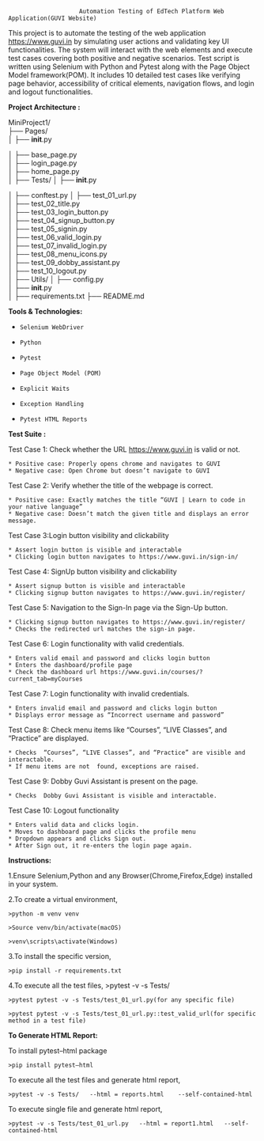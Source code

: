                         Automation Testing of EdTech Platform Web Application(GUVI Website)
This project is to automate the testing of the web application https://www.guvi.in by simulating user actions and validating key UI functionalities. The system will interact with the web elements and execute test cases covering both positive and negative scenarios.
Test script is written using Selenium with Python and Pytest along with the Page Object Model framework(POM). It includes 10 detailed test cases  like verifying page behavior, accessibility of critical elements, navigation flows, and login and logout functionalities.

**Project Architecture :**

MiniProject1/   
├── Pages/        
│   ├── __init__.py

│   ├── base_page.py  
│   ├── login_page.py       
│   ├── home_page.py       
│
├── Tests/
│   ├── __init__.py

│   ├── conftest.py
│   ├── test_01_url.py        
│   ├── test_02_title.py    
│   ├── test_03_login_button.py     
│   ├── test_04_signup_button.py     
│   ├── test_05_signin.py     
│   ├── test_06_valid_login.py     
│   ├── test_07_invalid_login.py     
│   ├── test_08_menu_icons.py     
│   ├── test_09_dobby_assistant.py     
│   ├── test_10_logout.py        
│
├── Utils/
│   ├── config.py   
│   ├── __init__.py        
│
├── requirements.txt 
├── README.md  


**Tools & Technologies:**
*     Selenium WebDriver
*     Python 
*     Pytest
*     Page Object Model (POM)
*     Explicit Waits
*     Exception Handling
*     Pytest HTML Reports


**Test Suite :**

Test Case 1: Check whether the URL https://www.guvi.in is valid or not.

	* Positive case: Properly opens chrome and navigates to GUVI
	* Negative case: Open Chrome but doesn’t navigate to GUVI


Test Case 2: Verify whether the title of the webpage is correct.

	* Positive case: Exactly matches the title “GUVI | Learn to code in your native language”
	* Negative case: Doesn’t match the given title and displays an error message.

Test Case 3:Login button visibility and clickability

	* Assert login button is visible and interactable
	* Clicking login button navigates to https://www.guvi.in/sign-in/

Test Case 4: SignUp button visibility and clickability

	* Assert signup button is visible and interactable
	* Clicking signup button navigates to https://www.guvi.in/register/

Test Case 5:  Navigation to the Sign-In page via the Sign-Up button.

	* Clicking signup button navigates to https://www.guvi.in/register/
	* Checks the redirected url matches the sign-in page.

Test Case 6: Login functionality with valid credentials.

	* Enters valid email and password and clicks login button
	* Enters the dashboard/profile page
	* Check the dashboard url https://www.guvi.in/courses/?current_tab=myCourses

Test Case 7: Login functionality with invalid credentials.

	* Enters invalid email and password and clicks login button
	* Displays error message as “Incorrect username and password”

Test Case 8: Check menu items like “Courses”, “LIVE Classes”, and “Practice” are displayed.

	* Checks  “Courses”, “LIVE Classes”, and “Practice” are visible and interactable.
	* If menu items are not  found, exceptions are raised.

Test Case 9: Dobby Guvi Assistant is present on the page.

	* Checks  Dobby Guvi Assistant is visible and interactable.

Test Case 10: Logout functionality

	* Enters valid data and clicks login.
	* Moves to dashboard page and clicks the profile menu
	* Dropdown appears and clicks Sign out.
	* After Sign out, it re-enters the login page again.
 

**Instructions:**

1.Ensure Selenium,Python and any Browser(Chrome,Firefox,Edge) installed in your system. 

2.To create a virtual environment,

	>python -m venv venv
 
	>Source venv/bin/activate(macOS)
 
	>venv\scripts\activate(Windows)

3.To install the specific version,

	>pip install -r requirements.txt

4.To execute all the test files,
	>pytest -v -s Tests/

	>pytest pytest -v -s Tests/test_01_url.py(for any specific file)

	>pytest pytest -v -s Tests/test_01_url.py::test_valid_url(for specific method in a test file)



**To Generate HTML Report:**

To install pytest–html package

	>pip install pytest–html

To execute all the test files and generate html report,

	>pytest -v -s Tests/   --html = reports.html    --self-contained-html

To execute single file and generate html report,

	>pytest -v -s Tests/test_01_url.py   --html = report1.html   --self-contained-html















